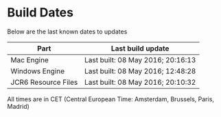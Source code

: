 # Build Dates

Below are the last known dates to updates

Part | Last build update
-----|-----
Mac Engine | Last built: 08 May 2016; 20:16:13
Windows Engine | Last built: 08 May 2016; 12:48:28
JCR6 Resource Files | Last built: 08 May 2016; 20:10:32
All times are in CET (Central European Time: Amsterdam, Brussels, Paris, Madrid)



